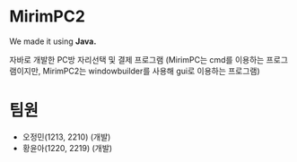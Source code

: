# MirimPC2
We made it using **Java.**

자바로 개발한 PC방 자리선택 및 결제 프로그램
(MirimPC는 cmd를 이용하는 프로그램이지만, MirimPC2는 windowbuilder를 사용해 gui로 이용하는 프로그램)

# 팀원
- 오정민(1213, 2210) (개발)
- 황윤아(1220, 2219) (개발)
